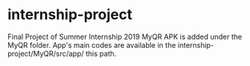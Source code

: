 # internship-project
Final Project of Summer Internship 2019
MyQR APK is added under the MyQR folder.
App's main codes are available in the internship-project/MyQR/src/app/ this path.
